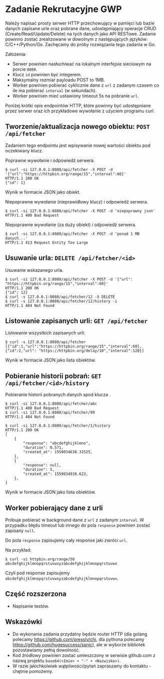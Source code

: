 # Zadanie Rekrutacyjne GWP
Należy napisać prosty serwer HTTP przechowujący w pamięci lub bazie danych zapisane urle oraz pobrane dane, udostępniający operacje CRUD (Create/Read/Update/Delete) na tych danych jako API RESTowe. Zadanie powinno zostać zrealizowane w dowolnym z następujących języków: C/C++/Python/Go. Zachęcamy do próby rozwiązania tego zadania w Go.

Założenia:
- Serwer powinien nasłuchiwać na lokalnym interfejsie sieciowym na porcie `8080`.
- Klucz `id` powinien być integerem.
- Maksymalny rozmiar payloadu POST to 1MB.
- Worker powinien pobierać cyklicznie dane z `url` z zadanym czasem co ile ma pobierać `interval` (w sekundach).
- Worker powinien mieć ustawiony timeout 5s na pobranie `url`.

Poniżej krótki opis endpointów HTTP, które powinny być udostępniane przez serwer oraz ich przykładowe wywołanie z użyciem programu curl.


## Tworzenie/aktualizacja nowego obiektu: `POST /api/fetcher`
Zadaniem tego endpointu jest wpisywanie nowej wartości obiektu pod oczekiwany klucz.

Poprawne wywołanie i odpowiedź serwera.
```
$ curl -si 127.0.0.1:8080/api/fetcher -X POST -d '{"url":"https://httpbin.org/range/15","interval":60}'
HTTP/1.1 200 OK
{"id": 1}
```
Wynik w formacie JSON jako obiekt.

Niepoprawne wywołanie (nieprawidłowy klucz) i odpowiedź serwera.
```
$ curl -si 127.0.0.1:8080/api/fetcher -X POST -d 'niepoprawny json'
HTTP/1.1 400 Bad Request
```

Niepoprawne wywołanie (za duży obiekt) i odpowiedź serwera.
```
$ curl -si 127.0.0.1:8080/api/fetcher -X POST -d 'ponad 1 MB danych...'
HTTP/1.1 413 Request Entity Too Large
```


## Usuwanie urla: `DELETE /api/fetcher/<id>`
Usuwanie wskazanego urla.
```
$ curl -si 127.0.0.1:8080/api/fetcher -X POST -d '{"url": "https://httpbin.org/range/15","interval":60}'
HTTP/1.1 200 OK
{"id": 12}
$ curl -s 127.0.0.1:8080/api/fetcher/12 -X DELETE
$ curl -s 127.0.0.1:8080/api/fetcher/12/history -i
HTTP/1.1 404 Not Found
```


## Listowanie zapisanych urli: `GET /api/fetcher`
Listowanie wszystkich zapisanych urli:
```
$ curl -s 127.0.0.1:8080/api/fetcher
[{"id":1,"url":"https://httpbin.org/range/15","interval":60},
{"id":2,"url": "https://httpbin.org/delay/10","interval":120}]
```
Wynik w formacie JSON jako lista obiektów.


## Pobieranie historii pobrań: `GET /api/fetcher/<id>/history`
Pobieranie historii pobranych danych spod klucza <id>.
```
$ curl -si 127.0.0.1:8080/api/fetcher/abc
HTTP/1.1 400 Bad Request
$ curl -si 127.0.0.1:8080/api/fetcher/99
HTTP/1.1 404 Not Found
```

```
$ curl -si 127.0.0.1:8080/api/fetcher/1/history
HTTP/1.1 200 OK
[
    {
        "response": "abcdefghijklmno",
        "duration": 0.571,
        "created_at": 1559034638.31525,
    },
    {
        "response": null,
        "duration": 5,
        "created_at": 1559034938.623,
    },
]
```
Wynik w formacie JSON jako lista obiektów.


## Worker pobierający dane z urli
Próbuje pobierać w background dane z `url` z zadanym `interval`. W przypadku błędu timeout lub innego do pola `response` powinien zostać zapisany `null`.

Do pola `response` zapisujemy cały response jaki zwróci `url`.

Na przykład:
```
$ curl -si httpbin.org/range/50
abcdefghijklmnopqrstuvwxyzabcdefghijklmnopqrstuvwx
```
Czyli pod response zapisujemy `abcdefghijklmnopqrstuvwxyzabcdefghijklmnopqrstuvwx`.


## Część rozszerzona
- Napisanie testów.


## Wskazówki
- Do wykonania zadania przydatny będzie router HTTP (dla golang polecamy <https://github.com/pressly/chi>, dla pythona polecamy <https://github.com/hugesuccess/sanic>), ale w wyborze bibliotek pozostawiamy pełną dowolność.
- Kod źródłowy powinien zostać umieszczony w serwisie github.com z nazwą projektu `base64(<Imie> + "-" + <Nazwisko>)`.
- W razie jakichkolwiek wątpliwości/pytań zapraszamy do kontaktu - chętnie pomożemy.

